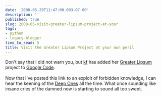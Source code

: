 ```yaml
---
date: '2008-05-29T11:47:00.003-07:00'
description: ''
published: true
slug: 2008-05-visit-greater-lipsum-project-at-your
tags:
- python
- legacy-blogger
time_to_read: 5
title: Visit the Greater Lipsum Project at your own peril
---
```


Don't say that I did not warn you, but <a href="http://elephantangelchild.blogspot.com/">kf</a> has added her <a href="http://code.google.com/p/greaterlipsum/">Greater Lipsum</a> project to <a href="http://code.google.com/">Google Code</a>.<br /><br />Now that I've posted this link to an exploit of forbidden knowledge, I can hear the keening of the <a href="http://en.wikipedia.org/wiki/Deep_Ones">Deep Ones</a> all the time.  What once sounding like insane cries of the damned now is starting to sound all too sweet.